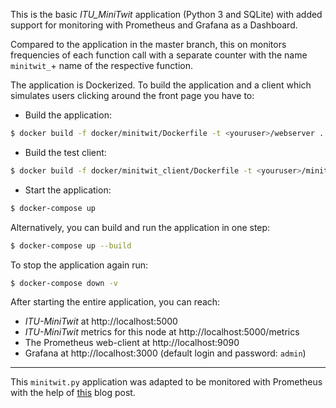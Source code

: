 This is the basic _ITU_MiniTwit_ application (Python 3 and SQLite) with added support for monitoring with Prometheus and Grafana as a Dashboard.

Compared to the application in the master branch, this on monitors frequencies of each function call with a separate counter with the name `minitwit_`+ name of the respective function.

The application is Dockerized. To build the application and a client which simulates users clicking around the front page you have to:

  * Build the application:
```bash
$ docker build -f docker/minitwit/Dockerfile -t <youruser>/webserver .
```

  * Build the test client:
```bash
$ docker build -f docker/minitwit_client/Dockerfile -t <youruser>/minitwitclient .
```


  * Start the application:
```bash
$ docker-compose up
```



Alternatively, you can build and run the application in one step:

```bash
$ docker-compose up --build
```




<!--
docker build -f docker/minitwit/Dockerfile -t helgecph/minitwitserver .
docker build -f docker/minitwit_client/Dockerfile -t helgecph/minitwitclient .

docker run --rm -p 5000:5000 helgecph/minitwitserver:latest

-->



To stop the application again run:

```bash
$ docker-compose down -v
```




After starting the entire application, you can reach:

  * _ITU-MiniTwit_ at http://localhost:5000
  * _ITU-MiniTwit_ metrics for this node at http://localhost:5000/metrics
  * The Prometheus web-client at http://localhost:9090
  * Grafana at http://localhost:3000 (default login and password: `admin`)



------

This `minitwit.py` application was adapted to be monitored with Prometheus with the help of [this](https://blog.codeship.com/monitoring-your-synchronous-python-web-applications-using-prometheus/) blog post.
